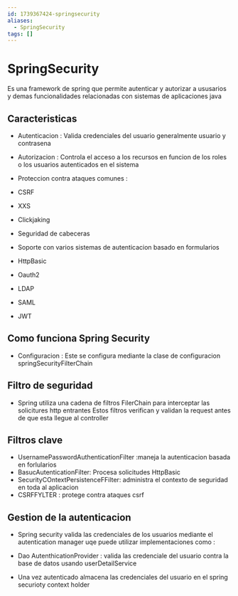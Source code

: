 ```yaml
---
id: 1739367424-springsecurity
aliases:
  - SpringSecurity
tags: []
---
```


# SpringSecurity

Es una framework de spring que permite autenticar y autorizar a ususarios y demas funcionalidades
relacionadas con sistemas de aplicaciones java

## Caracteristicas

- Autenticacion : Valida credenciales del usuario generalmente usuario y contrasena
- Autorizacion : Controla el acceso a los recursos en funcion de los roles o los usuarios autenticados en el sistema
- Proteccion contra ataques comunes :
- CSRF
- XXS
- Clickjaking
- Seguridad de cabeceras

- Soporte con varios sistemas de autenticacion basado en formularios
- HttpBasic
- Oauth2
- LDAP
- SAML
- JWT

## Como funciona Spring Security

- Configuracion : Este se configura mediante la clase de configuracion springSecurityFilterChain

## Filtro de seguridad

- Spring utiliza una cadena de filtros FilerChain para interceptar las solicitures http entrantes
  Estos filtros verifican y validan la request antes de que esta llegue al controller

## Filtros clave

- UsernamePasswordAuthenticationFilter :maneja la autenticacion basada en forlularios
- BasucAutenticationFilter: Procesa solicitudes HttpBasic
- SecurityCOntextPersistenceFFilter: administra el contexto de seguridad en toda al aplicacion
- CSRFFYLTER : protege contra ataques csrf

## Gestion de la autenticacion

- Spring security valida las credenciales de los usuarios mediante el autentication manager
  uqe puede utilizar implementaciones como :

- Dao AutenthicationProvider : valida las credenciale del usuario contra la base de datos usando userDetailService
- Una vez autenticado almacena las credenciales del usuario en el spring securioty context holder
